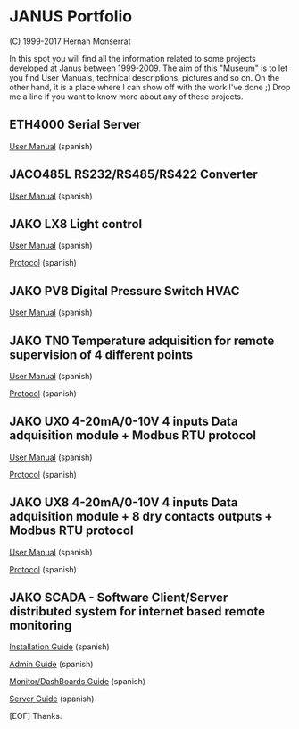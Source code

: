 # JANUS Portfolio
(C) 1999-2017 Hernan Monserrat

In this spot you will find all the information related to some projects developed at Janus between 1999-2009.
The aim of this "Museum" is to let you find User Manuals, technical descriptions, pictures and so on.
On the other hand, it is a place where I can show off with the work I've done ;)
Drop me a line if you want to know more about any of these projects.


## ETH4000 Serial Server

[User Manual](../master/docs/131-0420.pdf) (spanish)

## JACO485L RS232/RS485/RS422 Converter

[User Manual](../master/docs/131-0560.pdf) (spanish)

## JAKO LX8 Light control

[User Manual](../master/docs/131-0580-LX8.pdf) (spanish)

[Protocol](../master/docs/131-0580-LX8-01.pdf) (spanish)

## JAKO PV8 Digital Pressure Switch HVAC 

[User Manual](../master/docs/131-0580-PV8.pdf) (spanish)

## JAKO TN0 Temperature adquisition for remote supervision of 4 different points

[User Manual](../master/docs/131-0580-TN0.pdf) (spanish)

[Protocol](../master/docs/131-0580-TN0-01.pdf) (spanish)

## JAKO UX0 4-20mA/0-10V 4 inputs Data adquisition module + Modbus RTU protocol

[User Manual](../master/docs/131-0580-UX0.pdf) (spanish)

[Protocol](../master/docs/131-0580-UX0-01v2.pdf) (spanish)

## JAKO UX8 4-20mA/0-10V 4 inputs Data adquisition module + 8 dry contacts outputs + Modbus RTU protocol

[User Manual](../master/docs/131-0580-UX8.pdf) (spanish)

[Protocol](../master/docs/131-0580-UX8-01.pdf) (spanish)

## JAKO SCADA - Software Client/Server distributed system for internet based remote monitoring

[Installation Guide](../master/docs/150-0640.pdf) (spanish)

[Admin Guide](../master/docs/150-0641.pdf) (spanish)

[Monitor/DashBoards Guide](../master/docs/150-0642.pdf) (spanish)

[Server Guide](../master/docs/150-0643.pdf) (spanish)



[EOF] Thanks.

